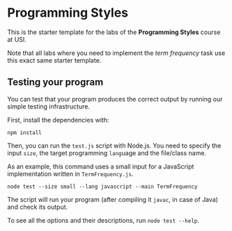 # Programming Styles

This is the starter template for the labs 
of the **Programming Styles** course at USI.

Note that all labs where you need to implement
the *term frequency* task use this exact same starter template.

## Testing your program

You can test that your program produces the correct output
by running our simple testing infrastructure.

First, install the dependencies with:

```
npm install
```

Then, you can run the `test.js` script with Node.js.
You need to specify the input `size`, the target programming `lang`uage and the file/class name.

As an example, this command uses a small input for a JavaScript implementation written in `TermFrequency.js`.

```
node test --size small --lang javascript --main TermFrequency
```

The script will run your program (after compiling it `javac`, in case of Java)
and check its output.

To see all the options and their descriptions, run `node test --help`.
